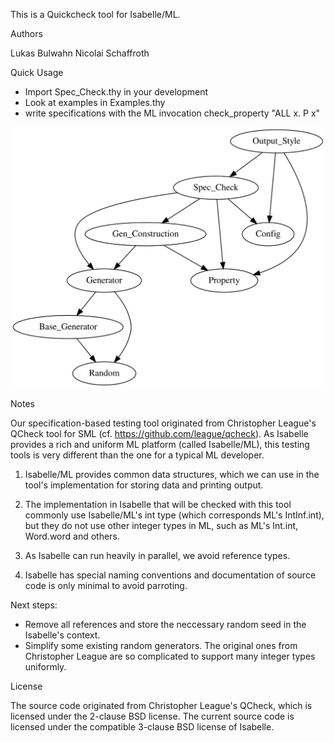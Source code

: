 This is a Quickcheck tool for Isabelle/ML.

Authors

  Lukas Bulwahn
  Nicolai Schaffroth

Quick Usage

  - Import Spec_Check.thy in your development
  - Look at examples in Examples.thy
  - write specifications with the ML invocation
      check_property "ALL x. P x"
      
![Dependency Graph](./dependencies.svg)

Notes

Our specification-based testing tool originated from Christopher League's
QCheck tool for SML (cf. https://github.com/league/qcheck). As Isabelle
provides a rich and uniform ML platform (called Isabelle/ML), this
testing tools is very different than the one for a typical ML developer.

1. Isabelle/ML provides common data structures, which we can use in the
tool's implementation for storing data and printing output.

2. The implementation in Isabelle that will be checked with this tool
commonly use Isabelle/ML's int type (which corresponds ML's IntInf.int),
but they do not use other integer types in ML, such as ML's Int.int,
Word.word and others.

3. As Isabelle can run heavily in parallel, we avoid reference types.

4. Isabelle has special naming conventions and documentation of source
code is only minimal to avoid parroting.

Next steps:
  - Remove all references and store the neccessary random seed in the
    Isabelle's context.
  - Simplify some existing random generators.
    The original ones from Christopher League are so complicated to
    support many integer types uniformly.

License

  The source code originated from Christopher League's QCheck, which is
  licensed under the 2-clause BSD license. The current source code is
  licensed under the compatible 3-clause BSD license of Isabelle.

